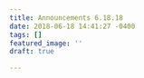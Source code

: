 ```yaml
---
title: Announcements 6.18.18
date: 2018-06-18 14:41:27 -0400
tags: []
featured_image: ''
draft: true

---
```

